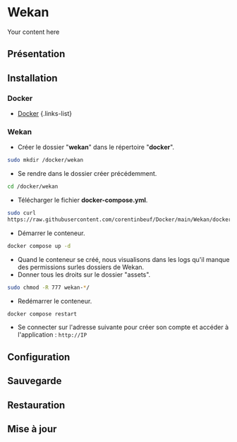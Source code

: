 # Wekan
Your content here

## Présentation

## Installation
### Docker
- [Docker](/documentation/linux/docker)
{.links-list}

### Wekan
- Créer le dossier "**wekan**" dans le répertoire "**docker**".
```bash
sudo mkdir /docker/wekan
```
- Se rendre dans le dossier créer précédemment.
```bash
cd /docker/wekan
```
- Télécharger le fichier **docker-compose.yml**.
```bash
sudo curl 
https://raw.githubusercontent.com/corentinbeuf/Docker/main/Wekan/docker-compose.yml > docker-compose.yml
```
- Démarrer le conteneur.
```bash
docker compose up -d
```
- Quand le conteneur se créé, nous visualisons dans les logs qu'il manque des permissions surles dossiers de Wekan.
- Donner tous les droits sur le dossier "assets".
```bash
sudo chmod -R 777 wekan-*/
```
- Redémarrer le conteneur.
```bash
docker compose restart
```
- Se connecter sur l'adresse suivante pour créer son compte et accéder à l'application : `http://IP`

## Configuration


## Sauvegarde

## Restauration

## Mise à jour